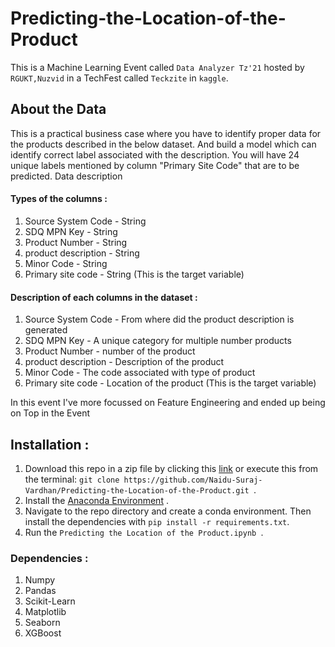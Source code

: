 # Predicting-the-Location-of-the-Product

This is a Machine Learning Event called ```Data Analyzer Tz'21``` hosted by ```RGUKT,Nuzvid``` in a TechFest called ```Teckzite``` in ```kaggle```.
## About the Data
This is a practical business case where you have to identify proper data for the products described in the below dataset. And build a model which can identify correct label associated with the description. You will have 24 unique labels mentioned by column "Primary Site Code" that are to be predicted.
Data description
#### Types of the columns :
1. Source System Code - String
2. SDQ MPN Key - String
3. Product Number - String
4. product description - String
5. Minor Code - String
6. Primary site code - String (This is the target variable)

#### Description of each columns in the dataset :
1. Source System Code - From where did the product description is generated
2. SDQ MPN Key - A unique category for multiple number products
3. Product Number - number of the product
4. product description - Description of the product
5. Minor Code - The code associated with type of product
6. Primary site code - Location of the product (This is the target variable)

In this event I've more focussed on Feature Engineering and ended up being on Top in the Event

## Installation :

1. Download this repo in a zip file by clicking this [link](https://github.com/Naidu-Suraj-Vardhan/Predicting-the-Location-of-the-Product/archive/refs/heads/main.zip) or execute this from the terminal: ```git clone https://github.com/Naidu-Suraj-Vardhan/Predicting-the-Location-of-the-Product.git ```.
2. Install the [Anaconda Environment](https://anaconda.org/anaconda/anaconda-navigator) .
3. Navigate to the repo directory and create a conda environment. Then install the dependencies with ```pip install -r requirements.txt```.
4. Run the  ```Predicting the Location of the Product.ipynb ```.

### Dependencies :

1. Numpy
2. Pandas
3. Scikit-Learn
4. Matplotlib
5. Seaborn
6. XGBoost
